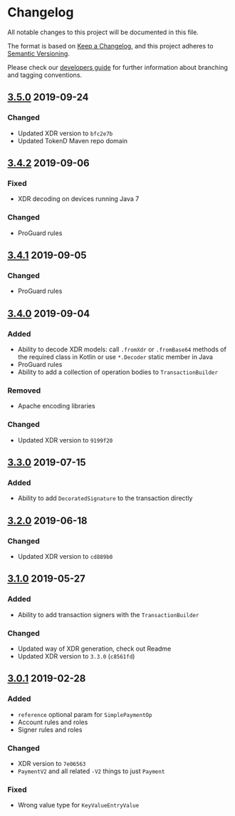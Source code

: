 # Changelog
All notable changes to this project will be documented in this file.

The format is based on [Keep a Changelog](https://keepachangelog.com/en/1.0.0/),
and this project adheres to [Semantic Versioning](https://semver.org/spec/v2.0.0.html).

Please check our [developers guide](https://gitlab.com/tokend/developers-guide)
for further information about branching and tagging conventions.

## [3.5.0] 2019-09-24

### Changed
- Updated XDR version to `bfc2e7b`
- Updated TokenD Maven repo domain

## [3.4.2] 2019-09-06

### Fixed
- XDR decoding on devices running Java 7

### Changed
- ProGuard rules

## [3.4.1] 2019-09-05

### Changed
- ProGuard rules

## [3.4.0] 2019-09-04

### Added
- Ability to decode XDR models: call `.fromXdr` or `.fromBase64` methods
of the required class in Kotlin or use `*.Decoder` static member in Java
- ProGuard rules
- Ability to add a collection of operation bodies to
`TransactionBuilder`

### Removed
- Apache encoding libraries

### Changed
- Updated XDR version to `9199f20`

## [3.3.0] 2019-07-15

### Added
- Ability to add `DecoratedSignature` to the transaction directly

## [3.2.0] 2019-06-18

### Changed
- Updated XDR version to `cd889b0`

## [3.1.0] 2019-05-27

### Added
- Ability to add transaction signers with the `TransactionBuilder`

### Changed
- Updated way of XDR generation, check out Readme
- Updated XDR version to `3.3.0` (`c8561fd`)

## [3.0.1] 2019-02-28

### Added
- `reference` optional param for `SimplePaymentOp`
- Account rules and roles
- Signer rules and roles

### Changed
- XDR version to `7e06563`
- `PaymentV2` and all related `-V2` things to just `Payment`

### Fixed
- Wrong value type for `KeyValueEntryValue`

[3.0.1]: https://github.com/tokend/kotlin-wallet/compare/1.0.13...3.0.1
[3.1.0]: https://github.com/tokend/kotlin-wallet/compare/3.0.1...3.1.0
[3.2.0]: https://github.com/tokend/kotlin-wallet/compare/3.1.0...3.2.0
[3.3.0]: https://github.com/tokend/kotlin-wallet/compare/3.2.0...3.3.0
[3.4.0]: https://github.com/tokend/kotlin-wallet/compare/3.3.0...3.4.0
[3.4.1]: https://github.com/tokend/kotlin-wallet/compare/3.4.0...3.4.1
[3.4.2]: https://github.com/tokend/kotlin-wallet/compare/3.4.1...3.4.2
[3.5.0]: https://github.com/tokend/kotlin-wallet/compare/3.4.2...3.5.0
[Unreleased]: https://github.com/tokend/kotlin-wallet/compare/3.5.0...HEAD
